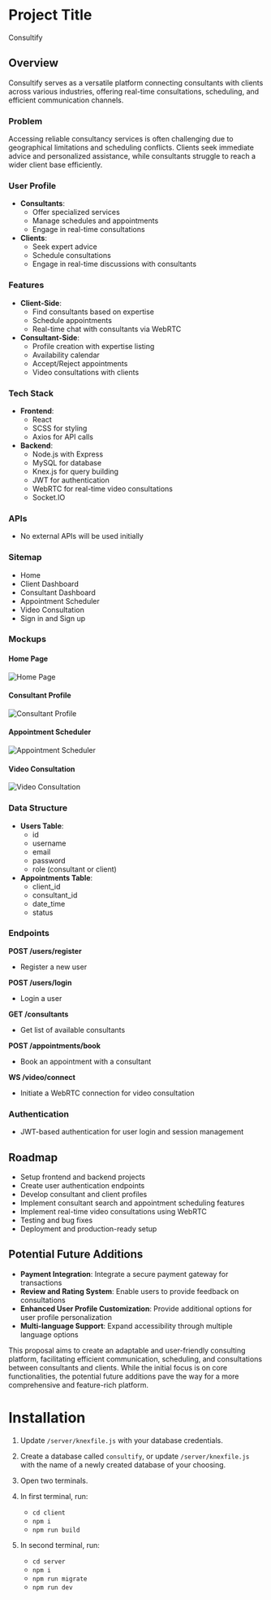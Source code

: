 
# Project Title
Consultify

## Overview

Consultify serves as a versatile platform connecting consultants with clients across various industries, offering real-time consultations, scheduling, and efficient communication channels.

### Problem

Accessing reliable consultancy services is often challenging due to geographical limitations and scheduling conflicts. Clients seek immediate advice and personalized assistance, while consultants struggle to reach a wider client base efficiently.

### User Profile

- **Consultants**:
  - Offer specialized services
  - Manage schedules and appointments
  - Engage in real-time consultations
- **Clients**:
  - Seek expert advice
  - Schedule consultations
  - Engage in real-time discussions with consultants

### Features

- **Client-Side**:
  - Find consultants based on expertise
  - Schedule appointments
  - Real-time chat with consultants via WebRTC
- **Consultant-Side**:
  - Profile creation with expertise listing
  - Availability calendar
  - Accept/Reject appointments
  - Video consultations with clients

### Tech Stack

- **Frontend**:
  - React
  - SCSS for styling
  - Axios for API calls
- **Backend**:
  - Node.js with Express
  - MySQL for database
  - Knex.js for query building
  - JWT for authentication
  - WebRTC for real-time video consultations
  - Socket.IO

### APIs

- No external APIs will be used initially

### Sitemap

- Home
- Client Dashboard
- Consultant Dashboard
- Appointment Scheduler
- Video Consultation
- Sign in and Sign up

### Mockups

#### Home Page
![Home Page](./readme/home-page-mockup.jpg)

#### Consultant Profile
![Consultant Profile](./readme/consultant-profile-mockup.jpg)

#### Appointment Scheduler
![Appointment Scheduler](./readme/appointment-scheduler-mockup.jpg)

#### Video Consultation
![Video Consultation](./readme/video-consultation-mockup.jpg)

### Data Structure

- **Users Table**:
  - id
  - username
  - email
  - password
  - role (consultant or client)
- **Appointments Table**:
  - client_id
  - consultant_id
  - date_time
  - status

### Endpoints

**POST /users/register**

- Register a new user

**POST /users/login**

- Login a user

**GET /consultants**

- Get list of available consultants

**POST /appointments/book**

- Book an appointment with a consultant

**WS /video/connect**

- Initiate a WebRTC connection for video consultation

### Authentication

- JWT-based authentication for user login and session management

## Roadmap

- Setup frontend and backend projects
- Create user authentication endpoints
- Develop consultant and client profiles
- Implement consultant search and appointment scheduling features
- Implement real-time video consultations using WebRTC
- Testing and bug fixes
- Deployment and production-ready setup

## Potential Future Additions

- **Payment Integration**: Integrate a secure payment gateway for transactions
- **Review and Rating System**: Enable users to provide feedback on consultations
- **Enhanced User Profile Customization**: Provide additional options for user profile personalization
- **Multi-language Support**: Expand accessibility through multiple language options

This proposal aims to create an adaptable and user-friendly consulting platform, facilitating efficient communication, scheduling, and consultations between consultants and clients. While the initial focus is on core functionalities, the potential future additions pave the way for a more comprehensive and feature-rich platform.


# Installation

1. Update `/server/knexfile.js` with your database credentials.

2. Create a database called `consultify`, or update `/server/knexfile.js` with the name of a newly created database of your choosing.

3. Open two terminals.

4. In first terminal, run:
    - `cd client`
    - `npm i`
    - `npm run build`

5. In second terminal, run:
    - `cd server`
    - `npm i`
    - `npm run migrate`
    - `npm run dev`